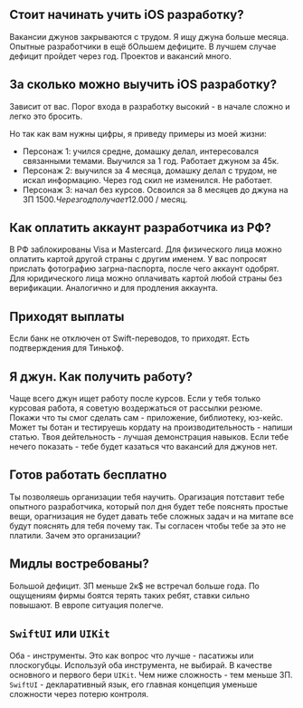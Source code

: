 ## Стоит начинать учить iOS разработку?

Вакансии джунов закрываются с трудом. Я ищу джуна больше месяца. Опытные разработчики в ещё бОльшем дефиците. В лучшем случае дефицит пройдет через год. Проектов и вакансий много.

## За сколько можно выучить iOS разработку? 

Зависит от вас. Порог входа в разработку высокий - в начале сложно и легко это бросить.

Но так как вам нужны цифры, я приведу примеры из моей жизни:
- Персонаж 1: учился средне, домашку делал, интересовался связанными темами. Выучился за 1 год. Работает джуном за 45к. 
- Персонаж 2: выучился за 4 месяца, домашку делал с трудом, не искал информацию. Через год скил не изменился. Не работает.
- Персонаж 3: начал без курсов. Освоился за 8 месяцев до джуна на ЗП 1500$. Через год получает 12.000$ / месяц.

## Как оплатить аккаунт разработчика из РФ?

В РФ заблокированы Visa и Mastercard. Для физического лица можно оплатить картой другой страны с другим именем. У вас попросят прислать фотографию загрна-паспорта, после чего аккаунт одобрят. Для юридического лица можно оплачивать картой любой страны без верификации. Аналогично и для продления аккаунта.

## Приходят выплаты

Если банк не отключен от Swift-переводов, то приходят. Есть подтверждения для Тинькоф. 

## Я джун. Как получить работу?

Чаще всего джун ищет работу после курсов. Если у тебя только курсовая работа, я советую воздержаться от рассылки резюме. Покажи что ты смог сделать сам - приложение, библиотеку, юз-кейс. Может ты ботан и тестируешь кордату на производительность - напиши статью. Твоя дейтельность - лучшая демонстрация навыков. Если тебе нечего показать - тебе будет казаться что вакансий для джунов нет.

## Готов работать бесплатно

Ты позволяешь организации тебя научить. Орагизация потставит тебе опытного разработчика, который пол дня будет тебе пояснять простые вещи, орагнизация не будет давать тебе сложных задач и на митапе все будут пояснять для тебя почему так. Ты согласен чтобы тебе за это не платили. Зачем это организации? 

## Мидлы востребованы?

Большой дефицит. ЗП меньше 2к$ не встречал больше года. По ощущениям фирмы боятся терять таких ребят, ставки сильно повышают. В европе ситуация полегче.

## `SwiftUI` или `UIKit`

Оба - инструменты. Это как вопрос что лучше - пасатижы или плоскогубцы. Используй оба инструмента, не выбирай. В качестве основного и первого бери `UIKit`. Чем ниже сложность - тем меньше ЗП. `SwiftUI` - декларативный язык, его главная концепция уменьше сложности через потерю контроля.
